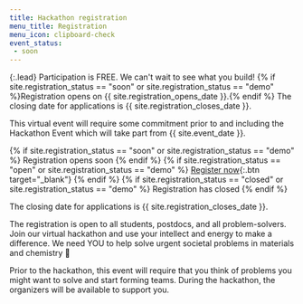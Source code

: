 ```yaml
---
title: Hackathon registration
menu_title: Registration
menu_icon: clipboard-check
event_status:
 - soon
---
```


{:.lead}
Participation is FREE. 
We can't wait to see what you build!
{% if site.registration_status
== "soon" or site.registration_status == "demo" %}Registration opens on
{{ site.registration_opens_date }}.{% endif %} The closing date for applications
is {{ site.registration_closes_date }}.

<div class="aside" markdown="1">
This virtual event will require some commitment prior to and including the
Hackathon Event which will take part from {{ site.event_date }}.

{% if site.registration_status == "soon" or site.registration_status == "demo" %}
  <a class="btn disabled">Registration opens soon</a>
{% endif %}
{% if site.registration_status == "open" or site.registration_status == "demo" %}
  [Register now](https://www.eventbrite.com/e/llm-march-madness-materials-chemistry-hackathon-tickets-588455154207){:.btn target="_blank"}
{% endif %}
{% if site.registration_status == "closed" or site.registration_status == "demo" %}
  <a class="btn disabled">Registration has closed</a>
{% endif %}

The closing date for applications is {{ site.registration_closes_date }}.
</div>

The registration is open to all students, postdocs, and all problem-solvers.
Join our virtual hackathon and use your intellect and energy to make a difference. We need YOU to help solve urgent societal problems in materials and chemistry 🌟

Prior to the hackathon, this event will require that you think of problems you might want to solve and start forming teams. 
During the hackathon, the organizers will be available to support you. 
